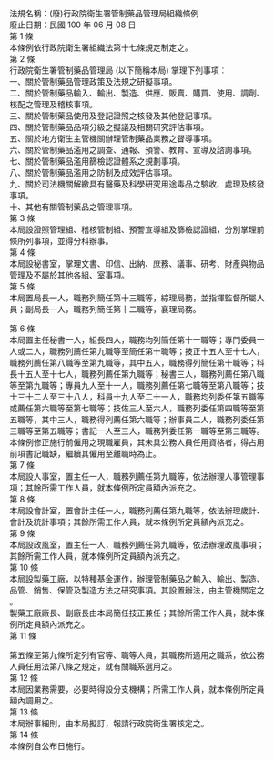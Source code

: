 法規名稱：(廢)行政院衛生署管制藥品管理局組織條例  
廢止日期：民國 100 年 06 月 08 日  
第 1 條  
本條例依行政院衛生署組織法第十七條規定制定之。  
第 2 條  
行政院衛生署管制藥品管理局 (以下簡稱本局) 掌理下列事項︰  
一、關於管制藥品管理政策及法規之研擬事項。  
二、關於管制藥品輸入、輸出、製造、供應、販賣、購買、使用、調劑、  
核配之管理及稽核事項。  
三、關於管制藥品使用及登記證照之核發及其他登記事項。  
四、關於管制藥品品項分級之擬議及相關研究評估事項。  
五、關於地方衛生主管機關辦理管制藥品業務之督導事項。  
六、關於管制藥品濫用之調查、通報、預警、教育、宣導及諮詢事項。  
七、關於管制藥品濫用篩檢認證體系之規劃事項。  
八、關於管制藥品濫用之防制及成效評估事項。  
九、關於司法機關解繳具有醫藥及科學研究用途毒品之驗收、處理及核發  
事項。  
十、其他有關管制藥品之管理事項。  
第 3 條  
本局設證照管理組、稽核管制組、預警宣導組及篩檢認證組，分別掌理前  
條所列事項，並得分科辦事。  
第 4 條  
本局設秘書室，掌理文書、印信、出納、庶務、議事、研考、財產與物品  
管理及不屬於其他各組、室事項。  
第 5 條  
本局置局長一人，職務列簡任第十三職等，綜理局務，並指揮監督所屬人  
員；副局長一人，職務列簡任第十二職等，襄理局務。  


第 6 條  
本局置主任秘書一人，組長四人，職務均列簡任第十一職等；專門委員一  
人或二人，職務列薦任第九職等至簡任第十職等；技正十五人至十七人，  
職務列薦任第八職等至第九職等，其中五人，職務得列簡任第十職等；科  
長十五人至十七人，職務列薦任第九職等；秘書三人，職務列薦任第八職  
等至第九職等；專員九人至十一人，職務列薦任第七職等至第八職等；技  
士三十二人至三十八人，科員十九人至二十一人，職務均列委任第五職等  
或薦任第六職等至第七職等；技佐三人至六人，職務列委任第四職等至第  
五職等，其中三人，職務得列薦任第六職等；辦事員二人，職務列委任第  
三職等至第五職等；書記一人至三人，職務列委任第一職等至第三職等。  
本條例修正施行前僱用之現職雇員，其未具公務人員任用資格者，得占用  
前項書記職缺，繼續其僱用至離職時為止。  
第 7 條  
本局設人事室，置主任一人，職務列薦任第九職等，依法辦理人事管理事  
項；其餘所需工作人員，就本條例所定員額內派充之。  
第 8 條  
本局設會計室，置會計主任一人，職務列薦任第九職等，依法辦理歲計、  
會計及統計事項；其餘所需工作人員，就本條例所定員額內派充之。  
第 9 條  
本局設政風室，置主任一人，職務列薦任第九職等，依法辦理政風事項；  
其餘所需工作人員，就本條例所定員額內派充之。  
第 10 條  
本局設製藥工廠，以特種基金運作，辦理管制藥品之輸入、輸出、製造、  
品管、銷售、保管及製造方法之研究事項。其設置辦法，由主管機關定之  
。  
製藥工廠廠長、副廠長由本局簡任技正兼任；其餘所需工作人員，就本條  
例所定員額內派充之。  
第 11 條  


第五條至第九條所定列有官等、職等人員，其職務所適用之職系，依公務  
人員任用法第八條之規定，就有關職系選用之。  
第 12 條  
本局因業務需要，必要時得設分支機構；所需工作人員，就本條例所定員  
額內調用之。  
第 13 條  
本局辦事細則，由本局擬訂，報請行政院衛生署核定之。  
第 14 條  
本條例自公布日施行。  


